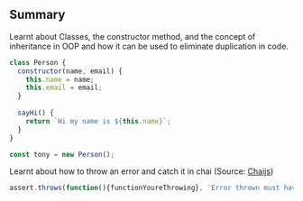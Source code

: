 ## Summary

Learnt about Classes, the constructor method, and the concept of inheritance in OOP and how it can be used to eliminate duplication in code.

```javascript
class Person {
  constructor(name, email) {
    this.name = name;
    this.email = email;
  }
  
  sayHi() {
    return `Hi my name is ${this.name}`;
  }
}

const tony = new Person();
```

Learnt about how to throw an error and catch it in chai (Source: [Chaijs](https://www.chaijs.com/api/assert/#method_throws))

```javascript
assert.throws(function(){functionYoureThrowing}, 'Error thrown must have this same message');
```



